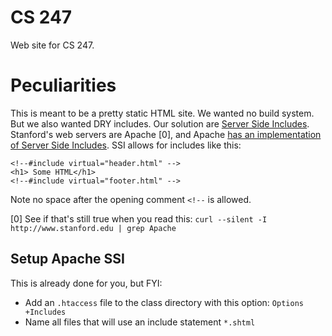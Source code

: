 CS 247
=======

Web site for CS 247.


# Peculiarities

This is meant to be a pretty static HTML site. We wanted no build system. But we also wanted DRY includes.
Our solution are [Server Side Includes](https://en.wikipedia.org/wiki/Server_Side_Includes). 
Stanford's web servers are Apache [0], and Apache [has an implementation of Server Side Includes](http://httpd.apache.org/docs/2.2/howto/ssi.html).
SSI allows for includes like this:

```
<!--#include virtual="header.html" -->
<h1> Some HTML</h1>
<!--#include virtual="footer.html" -->
```

Note no space after the opening comment `<!--` is allowed.

[0] See if that's still true when you read this: `curl --silent -I http://www.stanford.edu | grep Apache`

## Setup Apache SSI

This is already done for you, but FYI:

* Add an `.htaccess` file to the class directory with this option: `Options +Includes`
* Name all files that will use an include statement `*.shtml`